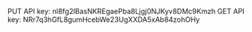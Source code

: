 PUT API key: nl8fg2lBasNKREgaePba8Ljgj0NJKyv8DMc9Kmzh
GET API key: NRr7q3hGfL8gumHcebWe23UgXXDA5xAb84zohOHy
